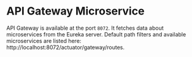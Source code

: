 # API Gateway Microservice

API Gateway is available at the port `8072`.
It fetches data about microservices from the Eureka server.
Default path filters and available microservices are listed here: http://localhost:8072/actuator/gateway/routes.